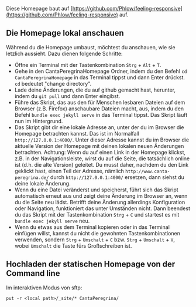Diese Homepage baut auf [https://github.com/Phlow/feeling-responsive](https://github.com/Phlow/feeling-responsive) auf.

## Die Homepage lokal anschauen
Während du die Homepage umbaust, möchtest du anschauen, wie sie letzlich aussieht. Dazu dienen folgende Schritte:
- Öffne ein Terminal mit der Tastenkombination `Strg` + `Alt` + `T`.
- Gehe in den CantaPeregrinaHomepage Ordner, indem du den Befehl `cd CantaPeregrinaHomepage` in das Terminal tippst und dann Enter drückst. `cd` bedeutet "change directory".
- Lade deine Änderungen, die du auf github gemacht hast, herunter, indem du `git pull` und dann Enter eingibst.
- Führe das Skript, das aus den für Menschen lesbaren Dateien auf dem Browser (z.B. Firefox) anschaubare Dateien macht, aus, indem du den Befehl `bundle exec jekyll serve` in das Terminal tippst. Das Skript läuft nun im Hintergrund.
- Das Skript gibt dir eine lokale Adresse an, unter der du im Browser die Homepage betrachten kannst. Das ist im Normalfall `http://127.0.0.1:4000/`. Unter dieser Adresse kannst du im Browser die aktuelle Version der Homepage mit deinen lokalen neuen Änderungen betrachten. Achtung: Wenn du auf einen Link in der Homepage klickst, z.B. in der Navigationsleiste, wirst du auf die Seite, die tatsächlich online ist (d.h. die alte Version) geleitet. Du musst daher, nachdem du den Link geklickt hast, einen Teil der Adresse, nämlich `http://www.canta-peregrina.de/` durch `http://127.0.0.1:4000/` ersetzen, dann siehst du deine lokale Änderung.
- Wenn du eine Datei veränderst und speicherst, führt sich das Skript automatisch erneut aus und zeigt deine Änderung im Browser an, wenn du die Seite neu lädst. Betrifft deine Änderung allerdings Konfiguration oder Navigation, funktioniert das unter Umständen nicht. Dann beendest du das Skript mit der Tastenkombination `Strg` + `C` und startest es mit `bundle exec jekyll serve` neu.
- Wenn du etwas aus dem Terminal kopieren oder in das Terminal einfügen willst, kannst du nicht die gewohnten Tastenkombinationen verwenden, sondern `Strg` + `Umschalt` + `C` bzw. `Strg` + `Umschalt` + `V`, wobei `Umschalt` die Taste fürs Großschreiben ist.

## Hochladen der statischen Homepage von der Command line
Im interaktiven Modus von sftp:
```
put -r <local path>/_site/* CantaPeregrina/
```